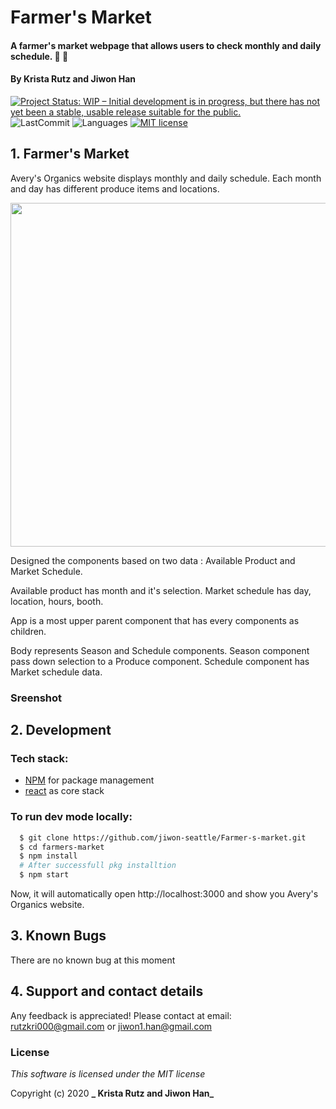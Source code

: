 
# Farmer's Market

#### A farmer's market webpage that allows users to check monthly and daily schedule. :seedling: :apple:

#### By **Krista Rutz and Jiwon Han**

[![Project Status: WIP – Initial development is in progress, but there has not yet been a stable, usable release suitable for the public.](https://www.repostatus.org/badges/latest/wip.svg)](https://www.repostatus.org/#wip)
![LastCommit](https://img.shields.io/github/last-commit/jiwon-seattle/Farmer-s-market)
![Languages](https://img.shields.io/github/languages/top/jiwon-seattle/Farmer-s-market)
[![MIT license](https://img.shields.io/badge/License-MIT-orange.svg)](https://lbesson.mit-license.org/)


## 1. Farmer's Market

Avery's Organics website displays monthly and daily schedule.
Each month and day has different produce items and locations.

<image src="src/img/diagram.png" width="550px" />

Designed the components based on two data : Available Product and Market Schedule.

Available product has month and it's selection. Market schedule has day, location, hours, booth.

App is a most upper parent component that has every components as children.

Body represents Season and Schedule components. Season component pass down selection to a Produce component. Schedule component has Market schedule data. 

### Sreenshot

<!-- <image src="src/img/screenshot.png" width="750px" /> -->

## 2. Development
### Tech stack:
+ [NPM](https://www.npmjs.com/) for package management
+ [react](https://reactjs.org/) as core stack

### To run dev mode locally:
```bash
  $ git clone https://github.com/jiwon-seattle/Farmer-s-market.git
  $ cd farmers-market
  $ npm install  
  # After successfull pkg installtion
  $ npm start
```
Now, it will automatically open http://localhost:3000 and show you Avery's Organics website.

## 3. Known Bugs

There are no known bug at this moment

## 4. Support and contact details

Any feedback is appreciated! Please contact at email: rutzkri000@gmail.com or jiwon1.han@gmail.com

### License

*This software is licensed under the MIT license*

Copyright (c) 2020 **_ Krista Rutz and Jiwon Han_**

